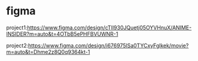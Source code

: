 # figma
project1:https://www.figma.com/design/cTIl930JQuetj05OYVHnuX/ANIME-INSIDER?m=auto&t=4OTbB5ePHFBVUWNR-1

project2:https://www.figma.com/design/i676975lSa0TYCxyFglkek/movie?m=auto&t=Dhme2z8Q0q9364kt-1
